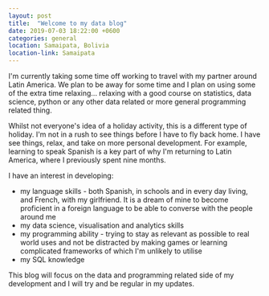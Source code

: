 ```yaml
---
layout: post
title:  "Welcome to my data blog"
date: 2019-07-03 18:22:00 +0600
categories: general
location: Samaipata, Bolivia
location-link: Samaipata
---
```


I'm currently taking some time off working to travel with my partner around Latin America. We plan to be away for some time and I plan on using some of the extra time relaxing... relaxing with a good course on statistics, data science, python or any other data related or more general programming related thing.

<!--description-->

Whilst not everyone's idea of a holiday activity, this is a different type of holiday. I'm not in a rush to see things before I have to fly back home. I have see things, relax, and take on more personal development. For example, learning to speak Spanish is a key part of why I'm returning to Latin America, where I previously spent nine months.

I have an interest in developing:

- my language skills - both Spanish, in schools and in every day living, and French, with my girlfriend. It is a dream of mine to become proficient in a foreign language to be able to converse with the people around me
- my data science, visualisation and analytics skills
- my programming ability - trying to stay as relevant as possible to real world uses and not be distracted by making games or learning complicated frameworks of which I'm unlikely to utilise
- my SQL knowledge

This blog will focus on the data and programming related side of my development and I will try and be regular in my updates.
